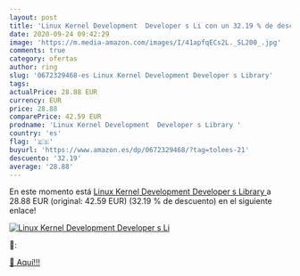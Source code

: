```yaml
---
layout: post
title: 'Linux Kernel Development  Developer s Li con un 32.19 % de descuento'
date: 2020-09-24 09:42:29
image: 'https://m.media-amazon.com/images/I/41apfqECs2L._SL200_.jpg'
comments: true
category: ofertas
author: ring
slug: '0672329468-es Linux Kernel Development Developer s Library'
tags: 
actualPrice: 28.88 EUR
currency: EUR
price: 28.88
comparePrice: 42.59 EUR
prodname: 'Linux Kernel Development  Developer s Library '
country: 'es'
flag: '🇪🇸'
buyurl: 'https://www.amazon.es/dp/0672329468/?tag=tolees-21'
descuento: '32.19'
average: '28.88'
---
```


En este momento está [Linux Kernel Development  Developer s Library ](https://www.amazon.es/dp/0672329468/?tag=tolees-21) a 28.88 EUR (original: 42.59 EUR) (32.19 %  de descuento) en el siguiente enlace!

[![Linux Kernel Development  Developer s Li](https://m.media-amazon.com/images/I/41apfqECs2L._SL200_.jpg)](https://www.amazon.es/dp/0672329468/?tag=tolees-21)

🔎:


[🛒 Aquí!!!](https://www.amazon.es/dp/0672329468/?tag=tolees-21)
